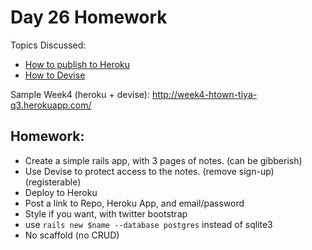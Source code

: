 Day 26 Homework
================


Topics Discussed:
* [How to publish to Heroku](http://tiy-houston-q3-rails.github.io/notes/heroku.html)
* [How to Devise](http://tiy-houston-q3-rails.github.io/notes/devise.html)


Sample Week4 (heroku + devise): http://week4-htown-tiya-q3.herokuapp.com/

Homework:
-----------

* Create a simple rails app, with 3 pages of notes. (can be gibberish)
* Use Devise to protect access to the notes. (remove sign-up) (registerable)
* Deploy to Heroku
* Post a link to Repo, Heroku App, and email/password
* Style if you want, with twitter bootstrap
* use `rails new $name --database postgres` instead of sqlite3
* No scaffold (no CRUD)




